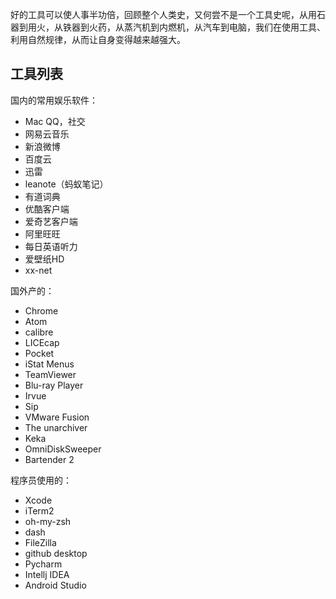 好的工具可以使人事半功倍，回顾整个人类史，又何尝不是一个工具史呢，从用石器到用火，从铁器到火药，从蒸汽机到内燃机，从汽车到电脑，我们在使用工具、利用自然规律，从而让自身变得越来越强大。

## 工具列表

国内的常用娱乐软件：

- Mac QQ，社交
- 网易云音乐
- 新浪微博
- 百度云
- 迅雷
- leanote（蚂蚁笔记）
- 有道词典
- 优酷客户端
- 爱奇艺客户端
- 阿里旺旺
- 每日英语听力
- 爱壁纸HD
- xx-net

国外产的：

- Chrome
- Atom
- calibre
- LICEcap
- Pocket
- iStat Menus
- TeamViewer
- Blu-ray Player
- Irvue
- Sip
- VMware Fusion
- The unarchiver
- Keka
- OmniDiskSweeper
- Bartender 2

程序员使用的：

- Xcode
- iTerm2
- oh-my-zsh
- dash
- FileZilla
- github desktop
- Pycharm
- Intellj IDEA
- Android Studio
